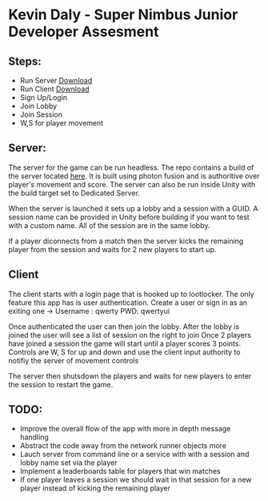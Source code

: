 # Kevin Daly - Super Nimbus Junior Developer Assesment

## Steps:
- Run Server [Download](https://github.com/Nodgez/supernimbus/tree/master/SERVER%20BUILD)
- Run Client [Download](https://github.com/Nodgez/supernimbus/tree/master/Builds)
- Sign Up/Login
- Join Lobby
- Join Session
- W,S for player movement

## Server:

The server for the game can be run headless. The repo contains a build of the server located [here](https://github.com/Nodgez/supernimbus/tree/master/SERVER%20BUILD). 
It is built using photon fusion and is authoritive over player's movement and score.
The server can also be run inside Unity with the build target set to Dedicated Server. 

When the server is launched it sets up a lobby and a session with a GUID. A session name can be provided in Unity before building if you want to test with a custom name.
All of the session are in the same lobby.

If a player diconnects from a match then the server kicks the remaining player from the session and waits for 2 new players to start up.

## Client

The client starts with a login page that is hooked up to lootlocker. The only feature this app has is user authentication.
Create a user or sign in as an exiting one -> Username : qwerty PWD: qwertyui

Once authenticated the user can then join the lobby. After the lobby is joined the user will see a list of session on the right to join
Once 2 players have joined a session the game will start until a player scores 3 points.
Controls are W, S for up and down and use the client input authority to notifiy the server of movement controls

The server then shutsdown the players and waits for new players to enter the session to restart the game.

## TODO:

- Improve the overall flow of the app with more in depth message handling
- Abstract the code away from the network runner objects more
- Lauch server from command line or a service with with a session and lobby name set via the player
- Implement a leaderboards table for players that win matches
- If one player leaves a session we should wait in that session for a new player instead of kicking the remaining player
